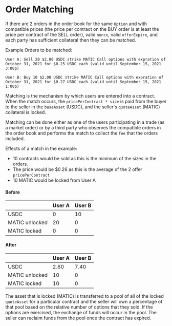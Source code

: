 # Order Matching

If there are 2 orders in the order book for the same `Option` and with compatible prices \(the price per contract on the BUY order is at least the price per contract of the SELL order\), valid `nonce`, valid `offerExpire`, and each party has sufficient collateral then they can be matched.

Example Orders to be matched: 

`User A: Sell 20 $2.00 USDC strike MATIC Call options with expration of October 31, 2021 for $0.25 USDC each (valid until September 15, 2021 3:00p)`

`User B: Buy 10 $2.00 USDC strike MATIC Call options with expration of October 31, 2021 for $0.27 USDC each (valid until September 15, 2021 1:00p)`

Matching is the mechanism by which users are entered into a contract. When the match occurs, the `pricePerContract * size` is paid from the buyer to the seller in the `baseAsset` \(USDC\), and the seller's `quoteAsset` \(MATIC\) collateral is locked.

Matching can be done either as one of the users participating in a trade \(as a market order\) or by a third party who observes the compatible orders in the order book and performs the match to collect the `fee` that the orders included.

Effects of a match in the example:

* 10 contracts would be sold as this is the minimum of the sizes in the orders. 
* The price would be $0.26 as this is the average of the 2 offer `pricePerContract` 
* 10 MATIC would be locked from User A

#### Before

|  | User A | User B |
| :--- | :--- | :--- |
| USDC | 0 | 10 |
| MATIC unlocked | 20 | 0 |
| MATIC locked | 0 | 0 |

#### After

|  | User A | User B |
| :--- | :--- | :--- |
| USDC | 2.60 | 7.40 |
| MATIC unlocked | 10 | 0 |
| MATIC locked | 10 | 0 |

The asset that is locked \(MATIC\) is transferred to a pool of all of the locked `quoteAsset` for a particular contract and the seller will own a percentage of that pool based on the relative number of options that they sold. If the options are exercised, the exchange of funds will occur in the pool. The seller can reclaim funds from the pool once the contract has expired.

